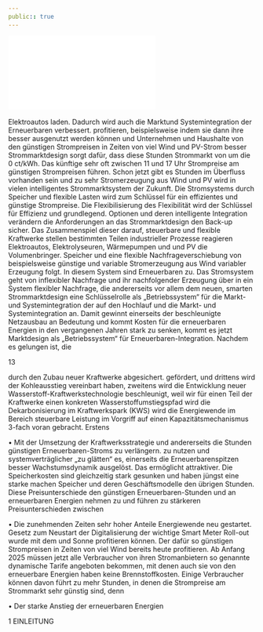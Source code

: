```yaml
---
public:: true
---
```

![./pages/page15.pdf](../assets/./pages/page15.pdf)




Elektroautos laden. Dadurch wird auch die Marktund Systemintegration der Erneuerbaren verbessert.
profitieren, beispielsweise indem sie dann ihre
besser ausgenutzt werden können und Unternehmen und Haushalte von den günstigen Strompreisen in Zeiten von viel Wind und PV-Strom besser
Strommarktdesign sorgt dafür, dass diese Stunden
Strommarkt von um die 0 ct/kWh. Das künftige
sehr oft zwischen 11 und 17 Uhr Strompreise am
günstigen Strompreisen führen. Schon jetzt gibt es
Stunden im Überfluss vorhanden sein und zu sehr
Stromerzeugung aus Wind und PV wird in vielen
intelligentes Strommarktsystem der Zukunft. Die
Stromsystems durch Speicher und flexible Lasten wird zum Schlüssel für ein effizientes und
günstige Strompreise. Die Flexibilisierung des
Flexibilität wird der Schlüssel für Effizienz und
grundlegend.
Optionen und deren intelligente Integration verändern die Anforderungen an das Strommarktdesign
den Back-up sicher. Das Zusammenspiel dieser
darauf, steuerbare und flexible Kraftwerke stellen
bestimmten Teilen industrieller Prozesse reagieren
Elektroautos, Elektrolyseuren, Wärmepumpen und
und PV die Volumenbringer. Speicher und eine flexible Nachfrageverschiebung von beispielsweise
günstige und variable Stromerzeugung aus Wind
variabler Erzeugung folgt. In diesem System sind
Erneuerbaren zu. Das Stromsystem geht von inflexibler Nachfrage und ihr nachfolgender Erzeugung über in ein System flexibler Nachfrage, die
andererseits vor allem dem neuen, smarten Strommarktdesign eine Schlüsselrolle als „Betriebssystem“ für die Markt- und Systemintegration der
auf den Hochlauf und die Markt- und Systemintegration an. Damit gewinnt einerseits der beschleunigte Netzausbau an Bedeutung und kommt
Kosten für die erneuerbaren Energien in den vergangenen Jahren stark zu senken, kommt es jetzt
Marktdesign als „Betriebssystem“ für Erneuerbaren-Integration. Nachdem es gelungen ist, die

13

durch den Zubau neuer Kraftwerke abgesichert.
gefördert, und drittens wird der Kohleausstieg
vereinbart haben, zweitens wird die Entwicklung neuer Wasserstoff-Kraftwerkstechnologie
beschleunigt, weil wir für einen Teil der Kraftwerke einen konkreten Wasserstoffumstiegspfad
wird die Dekarbonisierung im Kraftwerkspark
(KWS) wird die Energiewende im Bereich steuerbare Leistung im Vorgriff auf einen Kapazitätsmechanismus 3-fach voran gebracht. Erstens

• Mit der Umsetzung der Kraftwerksstrategie
und andererseits die Stunden günstigen Erneuerbaren-Stroms zu verlängern.
zu nutzen und systemverträglicher „zu glätten“
es, einerseits die Erneuerbarenspitzen besser
Wachstumsdynamik ausgelöst. Das ermöglicht
attraktiver. Die Speicherkosten sind gleichzeitig stark gesunken und haben jüngst eine starke
machen Speicher und deren Geschäftsmodelle
den übrigen Stunden. Diese Preisunterschiede
den günstigen Erneuerbaren-Stunden und
an erneuerbaren Energien nehmen zu und führen zu stärkeren Preisunterschieden zwischen

• Die zunehmenden Zeiten sehr hoher Anteile
Energiewende neu gestartet.
Gesetz zum Neustart der Digitalisierung der
wichtige Smart Meter Roll-out wurde mit dem
und Sonne profitieren können. Der dafür so
günstigen Strompreisen in Zeiten von viel Wind
bereits heute profitieren. Ab Anfang 2025 müssen jetzt alle Verbraucher von ihren Stromanbietern so genannte dynamische Tarife angeboten bekommen, mit denen auch sie von den
erneuerbare Energien haben keine Brennstoffkosten. Einige Verbraucher können davon
führt zu mehr Stunden, in denen die Strompreise am Strommarkt sehr günstig sind, denn

• Der starke Anstieg der erneuerbaren Energien

1 EINLEITUNG
